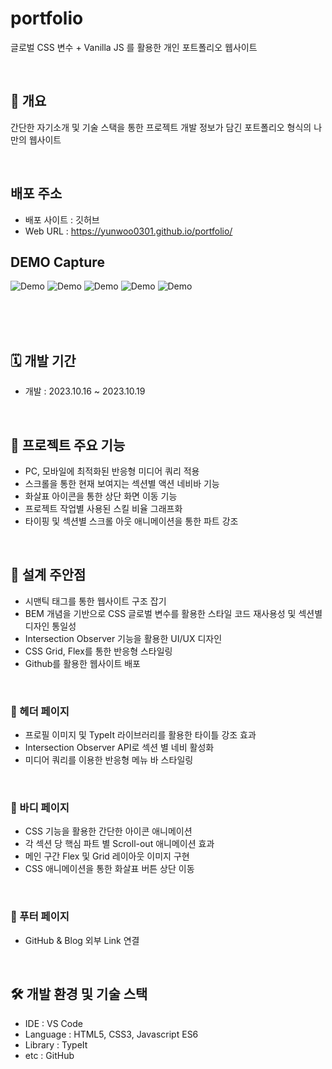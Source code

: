 # portfolio
 글로벌 CSS 변수 + Vanilla JS 를 활용한 개인 포트폴리오 웹사이트

</br>

## 📖 개요
간단한 자기소개 및 기술 스택을 통한 프로젝트 개발 정보가 담긴 포트폴리오 형식의 나만의 웹사이트

</br>

## 배포 주소
- 배포 사이트 : 깃허브
- Web URL : https://yunwoo0301.github.io/portfolio/

## DEMO Capture
![Demo](https://file.notion.so/f/f/239050b2-b936-40ee-853c-b79f996a6356/0c878ae7-d853-46cd-951f-c8b77bcbfcde/home.gif?id=7ccf4af2-d28a-431a-9b6d-808dd9ff74fb&table=block&spaceId=239050b2-b936-40ee-853c-b79f996a6356&expirationTimestamp=1699084800000&signature=ip2RNYTW8HONKOCtJtdLIHlK7kEZpRs3G600XUoNp0k&downloadName=home.gif)
![Demo](https://file.notion.so/f/f/239050b2-b936-40ee-853c-b79f996a6356/5e7f2fb1-1089-4932-a80f-de1bdf6eb48b/about.gif?id=d08fea20-39ff-4942-99e4-b8988e445ad4&table=block&spaceId=239050b2-b936-40ee-853c-b79f996a6356&expirationTimestamp=1699084800000&signature=xMvD5KaE9WwxAkI_QjQAeyikEouua62n3HeOfIsvyA8&downloadName=about.gif)
![Demo](https://file.notion.so/f/f/239050b2-b936-40ee-853c-b79f996a6356/06f0325a-a8d3-461b-9322-be61298192cb/skills.gif?id=870b4e02-e95e-41ce-bd67-4bd7fe3dfa2d&table=block&spaceId=239050b2-b936-40ee-853c-b79f996a6356&expirationTimestamp=1699084800000&signature=4DCJKjhM_vu8xEHop58H4SoJ2jP2Ht9moEu7j_SVjXo&downloadName=skills.gif)
![Demo](https://file.notion.so/f/f/239050b2-b936-40ee-853c-b79f996a6356/47c70fee-e92a-499e-8ca1-166c266d37cb/mywork.gif?id=f908ddde-d874-4b9d-a702-a109dd8deba8&table=block&spaceId=239050b2-b936-40ee-853c-b79f996a6356&expirationTimestamp=1699084800000&signature=DHm0Szb4dzLlbT5Zq3_XqKUFon04N7wpovYsJpqTxPQ&downloadName=mywork.gif)
![Demo](https://file.notion.so/f/f/239050b2-b936-40ee-853c-b79f996a6356/68d78742-99b9-43fa-91a5-4bc4e54a4c4b/contactme.gif?id=a784dcb3-95ca-4f1b-8780-f80fcd7314b1&table=block&spaceId=239050b2-b936-40ee-853c-b79f996a6356&expirationTimestamp=1699084800000&signature=cbJl9ET6PnsWlySI6Xy2tMdbV-CxUZl0-4r5rIG0yzA&downloadName=contactme.gif)

<br />
<br />

</br>

## 🗓️ 개발 기간
- 개발 : 2023.10.16 ~ 2023.10.19

</br>

## 🎀 프로젝트 주요 기능
- PC, 모바일에 최적화된 반응형 미디어 쿼리 적용
- 스크롤을 통한 현재 보여지는 섹션별 액션 네비바 기능
- 화살표 아이콘을 통한 상단 화면 이동 기능 
- 프로젝트 작업별 사용된 스킬 비율 그래프화
- 타이핑 및 섹션별 스크롤 아웃 애니메이션을 통한 파트 강조 

</br>

## 📍 설계 주안점
- 시맨틱 태그를 통한 웹사이트 구조 잡기
- BEM 개념을 기반으로 CSS 글로벌 변수를 활용한 스타일 코드 재사용성 및 섹션별 디자인 통일성
- Intersection Observer 기능을 활용한 UI/UX 디자인
- CSS Grid, Flex를 통한 반응형 스타일링
- Github를 활용한 웹사이트 배포

</br>

### 👒 헤더 페이지
- 프로필 이미지 및 TypeIt 라이브러리를 활용한 타이틀 강조 효과
- Intersection Observer API로 섹션 별 네비 활성화
- 미디어 쿼리를 이용한 반응형 메뉴 바 스타일링

</br>

### 👚 바디 페이지
- CSS 기능을 활용한 간단한 아이콘 애니메이션 
- 각 섹션 당 핵심 파트 별 Scroll-out 애니메이션 효과
- 메인 구간 Flex 및 Grid 레이아웃 이미지 구현
- CSS 애니메이션을 통한 화살표 버튼 상단 이동  

</br>

### 👡 푸터 페이지
- GitHub & Blog 외부 Link 연결

</br>

## :hammer_and_wrench: 개발 환경 및 기술 스택
- IDE : VS Code
- Language : HTML5, CSS3, Javascript ES6
- Library : TypeIt
- etc : GitHub
